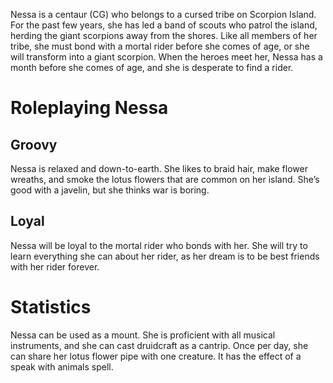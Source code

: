 Nessa is a centaur (CG) who belongs to a cursed tribe on Scorpion Island. For the past few years, she has led a band of scouts who patrol the island, herding the giant scorpions away from the shores. Like all members of her tribe, she must bond with a mortal rider before she comes of age, or she will transform into a giant scorpion. When the heroes meet her, Nessa has a month before she comes of age, and she is desperate to find a rider.

# Roleplaying Nessa

## Groovy

Nessa is relaxed and down-to-earth. She likes to braid hair, make flower wreaths, and smoke the lotus flowers that are common on her island. She’s good with a javelin, but she thinks war is boring.

## Loyal

Nessa will be loyal to the mortal rider who bonds with her. She will try to learn everything she can about her rider, as her dream is to be best friends with her rider forever.

# Statistics

Nessa can be used as a mount. She is proficient with all musical instruments, and she can cast druidcraft as a cantrip. Once per day, she can share her lotus flower pipe with one creature. It has the effect of a speak with animals spell.